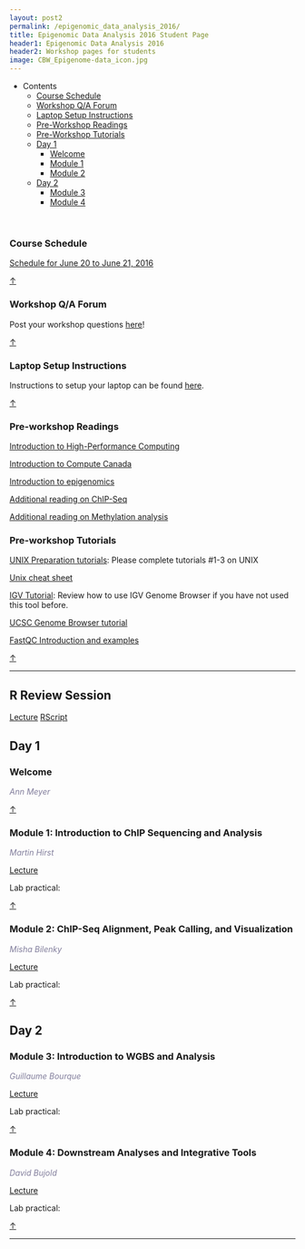 ```yaml
---
layout: post2
permalink: /epigenomic_data_analysis_2016/
title: Epigenomic Data Analysis 2016 Student Page
header1: Epigenomic Data Analysis 2016
header2: Workshop pages for students
image: CBW_Epigenome-data_icon.jpg
---
```


<ul id="navmenu">
  <li><a id="back_to_top">Contents</a>
     <ul class="sub1">
     <li><a href="#course_schedule">Course Schedule</a></li>
     <li><a href="#q_a_forum">Workshop Q/A Forum</a></li>
     <li><a href="#laptop_setup">Laptop Setup Instructions</a></li>
     <li><a href="#pre_readings">Pre-Workshop Readings</a></li>
     <li><a href="#pre_tutorials">Pre-Workshop Tutorials</a></li>
      <li><a href="#day1">Day 1</a>
         <ul class="sub2">  
           <li><a href="#welcome">Welcome</a></li>
           <li><a href="#module_1">Module 1</a></li>
           <li><a href="#module_2">Module 2</a></li>
        </ul>
      </li>
       <li><a href="#day_2">Day 2</a>
          <ul class="sub2">
             <li><a href="#module_3">Module 3</a></li>
             <li><a href="#module_4">Module 4</a></li>
           </ul>
       </li>
    </ul>
  </li>
</ul>  

<br>

###  Course Schedule  <a id="course_schedule"></a>

  <a href="http://bioinformatics-ca.github.io/epigenomic_data_analysis_schedule_2016/">Schedule for June 20 to June 21, 2016</a>

[&uarr;](#back_to_top)

###  Workshop Q/A Forum <a id="q_a_forum"></a>

  Post your workshop questions <a href="https://noteapp.com/Epigenomics2016">here</a>!

[&uarr;](#back_to_top)

###  Laptop Setup Instructions <a id="laptop_setup"></a>

  Instructions to setup your laptop can be found <a href="https://github.com/bioinformatics-ca/bioinformatics-ca.github.io/blob/master/2016_workshops/epigenomics/laptop_instructions.md">here</a>.

[&uarr;](#back_to_top)

###  Pre-workshop Readings <a id="pre_readings"></a>

[Introduction to High-Performance Computing](http://insidehpc.com/hpc-basic-training/what-is-hpc/)

[Introduction to Compute Canada](https://www.computecanada.ca/research-portal/accessing-resources/)

[Introduction to epigenomics](http://www.ncbi.nlm.nih.gov/pmc/articles/PMC3080743/)

[Additional reading on ChIP-Seq](http://www.ncbi.nlm.nih.gov/pmc/articles/PMC3053263/)

[Additional reading on Methylation analysis](http://www.ncbi.nlm.nih.gov/pubmed/22986265/) 

###  Pre-workshop Tutorials <a id="pre_tutorials"></a>

[UNIX Preparation tutorials](http://www.ee.surrey.ac.uk/Teaching/Unix/): Please complete tutorials #1-3 on UNIX 

[Unix cheat sheet](http://www.rain.org/~mkummel/unix.html)

[IGV Tutorial](http://bioinformatics-ca.github.io/bioinformatics_for_cancer_genomics_IGV_lab_2016/): Review how to use IGV Genome Browser if you have not used this tool before.

[UCSC Genome Browser tutorial](http://www.ncbi.nlm.nih.gov/pubmed/18514479)

[FastQC Introduction and examples](http://www.bioinformatics.babraham.ac.uk/projects/fastqc/Help/)


[&uarr;](#back_to_top)

***

## R Review Session

[Lecture](https://github.com/bioinformatics-ca/bioinformatics-ca.github.io/blob/master/resources/RReview_slides.pdf)
[RScript](https://github.com/bioinformatics-ca/bioinformatics-ca.github.io/blob/master/resources/R_Review_Session_Code.ipynb)

##  Day 1 <a id="day_1"></a>

###  Welcome <a id="welcome"></a>

  *<font color="#827e9c">Ann Meyer</font>* 
<br>

[&uarr;](#back_to_top)

###  Module 1: Introduction to ChIP Sequencing and Analysis <a id="module_1"></a>

  *<font color="#827e9c">Martin Hirst</font>*
  
  [Lecture](https://bioinformatics.ca/epigenomics-module-1-2016)
  
  Lab practical:

[&uarr;](#back_to_top)

###  Module 2: ChIP-Seq Alignment, Peak Calling, and Visualization <a id="module_2"></a>

  *<font color="#827e9c">Misha Bilenky</font>*
  
  [Lecture](https://bioinformatics.ca/epigenomics-module-2-2016)
  
  Lab practical:

[&uarr;](#back_to_top)

##  Day 2 <a id="day_2"></a>

###  Module 3: Introduction to WGBS and Analysis <a id="module_3"></a>

  *<font color="#827e9c">Guillaume Bourque</font>*
  
  [Lecture](https://bioinformatics.ca/epigenomics-module-3-2016)
  
  Lab practical:

[&uarr;](#back_to_top)


###  Module 4: Downstream Analyses and Integrative Tools <a id="module_4"></a>

  *<font color="#827e9c">David Bujold</font>*
  
  [Lecture](https://bioinformatics.ca/epigenomics-module-4-2016)
  
  Lab practical:

[&uarr;](#back_to_top)

***
